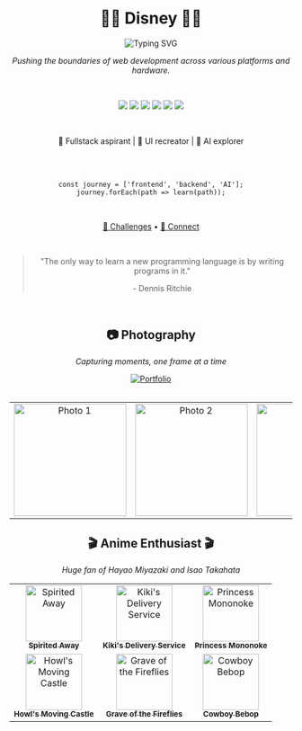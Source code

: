 <div align="center">
  <h1>👨‍💻 Disney 👨‍💻</h1>
  <img src="https://readme-typing-svg.herokuapp.com?font=Fira+Code&pause=1000&color=F7F7F7&center=true&vCenter=true&width=435&lines=Web+Developer;JavaScript+Enthusiast;Fullstack+Aspirant;Anime+Lover;Photographer" alt="Typing SVG" />
</div>

<p align="center">
  <em>Pushing the boundaries of web development across various platforms and hardware.</em>
</p>

<br>

<p align="center">
  <img src="https://img.shields.io/badge/-HTML-E34F26?style=for-the-badge&logo=html5&logoColor=white" />
  <img src="https://img.shields.io/badge/-CSS-1572B6?style=for-the-badge&logo=css3&logoColor=white" />
  <img src="https://img.shields.io/badge/-JavaScript-F7DF1E?style=for-the-badge&logo=javascript&logoColor=black" />
  <img src="https://img.shields.io/badge/-React-61DAFB?style=for-the-badge&logo=react&logoColor=black" />
  <img src="https://img.shields.io/badge/-Vue-4FC08D?style=for-the-badge&logo=vue.js&logoColor=white" />
  <img src="https://img.shields.io/badge/-Tailwind-38B2AC?style=for-the-badge&logo=tailwind-css&logoColor=white" />
</p>

<br>

<p align="center">
  🚀 Fullstack aspirant | 🎨 UI recreator | 🤖 AI explorer
</p>

<br>

<br>

<p align="center">
  <code>const journey = ['frontend', 'backend', 'AI'];</code><br>
  <code>journey.forEach(path => learn(path));</code>
</p>

<br>

<p align="center">
  <a href="https://www.frontendmentor.io/profile/Disney-Banje">🎨 Challenges</a> •
  <a href="https://x.com/Cousnay">🤝 Connect</a>
</p>

<br>

<blockquote align='center'>
  <p>
    "The only way to learn a new programming language is by writing programs in it."
  </p>
  <footer>
    - Dennis Ritchie
  </footer>
</blockquote>

<br>
<h2 align="center">📷 Photography</h2>

<p align="center">
  <em>Capturing moments, one frame at a time</em>
</p>

<div align="center">
  <a href="[YOUR_PHOTOGRAPHY_PORTFOLIO_LINK](https://unsplash.com/@disney_)">
    <img src="https://img.shields.io/badge/My_Portfolio-4285F4?style=for-the-badge&logo=google-chrome&logoColor=white" alt="Portfolio"/>
  </a>
</div>

<br>

<table align="center">
  <tr>
    <td align="center">
      <img src="https://images.unsplash.com/photo-1718709032395-a3d1d4a35dc7?w=500&auto=format&fit=crop&q=60&ixlib=rb-4.0.3&ixid=M3wxMjA3fDB8MHxwcm9maWxlLXBhZ2V8N3x8fGVufDB8fHx8fA%3D%3D" width="200px" alt="Photo 1"/>
    </td>
    <td align="center">
      <img src="https://images.unsplash.com/photo-1719595478224-2a9a7fd967df?w=500&auto=format&fit=crop&q=60&ixlib=rb-4.0.3&ixid=M3wxMjA3fDB8MHxwcm9maWxlLXBhZ2V8NXx8fGVufDB8fHx8fA%3D%3D" width="200px" alt="Photo 2"/>
    </td>
    <td align="center">
      <img src="https://images.unsplash.com/photo-1720449161249-bc461c2a98b6?w=500&auto=format&fit=crop&q=60&ixlib=rb-4.0.3&ixid=M3wxMjA3fDB8MHxwcm9maWxlLXBhZ2V8MXx8fGVufDB8fHx8fA%3D%3D" width="200px" alt="Photo 3"/>
    </td>
    <td align="center">
      <img src="https://images.unsplash.com/photo-1718708382517-3e89131709a8?w=500&auto=format&fit=crop&q=60&ixlib=rb-4.0.3&ixid=M3wxMjA3fDB8MHxwcm9maWxlLXBhZ2V8OXx8fGVufDB8fHx8fA%3D%3D" width="200px" alt="Photo 4"/>
    </td>
  </tr>
</table>

<h2 align="center">🎬 Anime Enthusiast 🎬</h2>
<p align="center"><em>Huge fan of Hayao Miyazaki and Isao Takahata</em></p>

<table align="center">
  <tr>
    <td align="center">
      <a href="https://www.netflix.com/tz/title/60023642?source=35">
        <img src="https://static.fmovies24.to/i/7/7f/7faabf9ae59f4c4a628b2ba6315e32cd.jpg" width="100px;" alt="Spirited Away"/>
        <br />
        <sub><b>Spirited Away</b></sub>
      </a>
    </td>
    <td align="center">
      <a href="https://www.netflix.com/tz/title/60027106?source=35">
        <img src="https://static.fmovies24.to/i/2/2d/2ddf10ce14d4252dd3d838d4599eb5ef.jpg" width="100px;" alt="Kiki's Delivery Service"/>
        <br />
        <sub><b>Kiki's Delivery Service</b></sub>
      </a>
    </td>
    <td align="center">
      <a href="https://www.netflix.com/tz/title/28630857?source=35">
        <img src="https://static.fmovies24.to/i/5/5d/5d1f57c7fcd2e43002c45078040ade3e.jpg" width="100px;" alt="Princess Mononoke"/>
        <br />
        <sub><b>Princess Mononoke</b></sub>
      </a>
    </td>
  </tr>
  <tr>
    <td align="center">
      <a href="https://www.netflix.com/tz/title/70028883?source=35">
        <img src="https://static.fmovies24.to/i/8/8a/8a637c925ab4fbf47bec61d2a74eca79.jpg" width="100px;" alt="Howl's Moving Castle"/>
        <br />
        <sub><b>Howl's Moving Castle</b></sub>
      </a>
    </td>
    <td align="center">
      <a href="https://fmovies24.to/movie/grave-of-the-fireflies-2ok0">
        <img src="https://static.fmovies24.to/i/5/5e/5e1d70e54ec5c06e59b95918cc289037.jpg" width="100px;" alt="Grave of the Fireflies"/>
        <br />
        <sub><b>Grave of the Fireflies</b></sub>
      </a>
    </td>
    <td align="center">
      <a href="https://fmovies24.to/tv/cowboy-bebop-6w24">
        <img src="https://static.fmovies24.to/i/5/52/52d27cb7aa3f3ddf4dafb2545aadeeba.jpg" width="100px;" alt="Cowboy Bebop"/>
        <br />
        <sub><b>Cowboy Bebop</b></sub>
      </a>
    </td>
  </tr>
</table>

<!---
Disney-Banje/Disney-Banje is a ✨ special ✨ repository because its `README.md` (this file) appears on your GitHub profile.
You can click the Preview link to take a look at your changes.
--->
